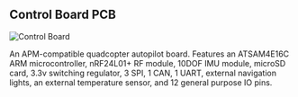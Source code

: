 ## Control Board PCB

![Control Board](https://raw.github.com/codeThatThinks/Quadcopter/master/pcbs/Control%20Board.png)

An APM-compatible quadcopter autopilot board. Features an ATSAM4E16C ARM microcontroller, nRF24L01+ RF module, 10DOF IMU module, microSD card, 3.3v switching regulator, 3 SPI, 1 CAN, 1 UART, external navigation lights, an external temperature sensor, and 12 general purpose IO pins.
